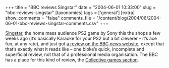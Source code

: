 +++
title = "BBC reviews Singstar"
date = "2004-06-01 10:33:00"
slug = "bbc-reviews-singstar"
[taxonomies]
tags = ['general']
[extra]
show_comments = "false"
comments_file = "/content/blog/2004/06/2004-06-01-bbc-reviews-singstar-comments.csv"
+++

[Singstar](http://www.singstargame.com/en_GB/home.html), the home mass audience PS2 game by Sony this the shops a few weeks ago (it’s basically Karaoke for your PS2 but a bit cleverer – it’s ace fun, at any rate), and just got [a review on the BBC news website](http://news.bbc.co.uk/2/hi/technology/3746887.stm), except that that’s exactly what it reads like – one bloke’s quick, incomplete and superficial review, not that of a professional media organisation. The BBC has a place for this kind of review, the [Collective games section](http://www.bbc.co.uk/dna/collective/C974).
